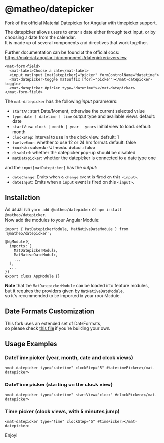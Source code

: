 # @matheo/datepicker

Fork of the official Material Datepicker for Angular with timepicker support.

The datepicker allows users to enter a date either through text input, or by choosing a date from the calendar.  
It is made up of several components and directives that work together.

Further documentation can be found at the official docs:
https://material.angular.io/components/datepicker/overview

```
<mat-form-field>
  <mat-label>Choose a date</mat-label>
  <input matInput [matDatepicker]="picker" formControlName="datetime">
  <mat-datepicker-toggle matSuffix [for]="picker"></mat-datepicker-toggle>
  <mat-datepicker #picker type="datetime"></mat-datepicker>
</mat-form-field>
```

The `mat-datepicker` has the following _input_ parameters:

- `startAt`: start Date/Moment, otherwise the current selected value
- `type`: `date | datetime | time` output type and available views. default: date
- `startView`: `clock | month | year | years` initial view to load. default: month
- `clockStep`: interval to use in the clock view. default: 1
- `twelveHour`: whether to use 12 or 24 hrs format. default: false
- `touchUi`: calendar UI mode. default: false
- `disabled`: whether the datepicker pop-up should be disabled
- `matDatepicker`: whether the datepicker is connected to a date type one

and the `input[matDatepicker]` has the _output_:

- `dateChange`: Emits when a `change` event is fired on this `<input>`.
- `dateInput`: Emits when a `input` event is fired on this `<input>`.

## Installation

As usual run `yarn add @matheo/datepicker` or `npm install @matheo/datepicker`.  
Now add the modules to your Angular Module:

```
import { MatDatepickerModule, MatNativeDateModule } from '@matheo/datepicker';

@NgModule({
  imports: [
    MatDatepickerModule,
    MatNativeDateModule,
    ...
  ],
  ...
})
export class AppModule {}
```

**Note** that the `MatDatepickerModule` can be loaded into feature modules,  
but it requires the providers given by `MatNativeDateModule`,  
so it's recommended to be imported in your root Module.

## Date Formats Customization

This fork uses an extended set of DateFormats,  
so please check [this file](https://github.com/matheo/angular/blob/master/libs/datepicker/src/core/datetime/native-date-formats.ts) if you're building your own.

## Usage Examples

### DateTime picker (year, month, date and clock views)

```
<mat-datepicker type="datetime" clockStep="5" #datetimePicker></mat-datepicker>
```

### DateTime picker (starting on the clock view)

```
<mat-datepicker type="datetime" startView="clock" #clockPicker></mat-datepicker>
```

### Time picker (clock views, with 5 minutes jump)

```
<mat-datepicker type="time" clockStep="5" #timePicker></mat-datepicker>
```

Enjoy!
